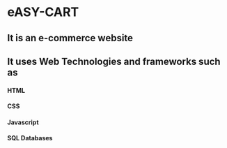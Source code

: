 ﻿# eASY-CART
## It is an e-commerce website 
## It uses Web Technologies and frameworks such as
#### HTML
#### CSS
#### Javascript
#### SQL Databases
